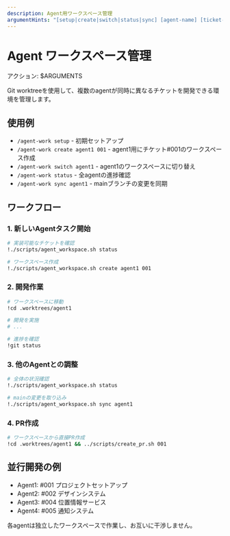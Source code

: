 ```yaml
---
description: Agent用ワークスペース管理
argumentHints: "[setup|create|switch|status|sync] [agent-name] [ticket-number]"
---
```


# Agent ワークスペース管理

アクション: $ARGUMENTS

Git worktreeを使用して、複数のagentが同時に異なるチケットを開発できる環境を管理します。

## 使用例
- `/agent-work setup` - 初期セットアップ
- `/agent-work create agent1 001` - agent1用にチケット#001のワークスペース作成
- `/agent-work switch agent1` - agent1のワークスペースに切り替え
- `/agent-work status` - 全agentの進捗確認
- `/agent-work sync agent1` - mainブランチの変更を同期

## ワークフロー

### 1. 新しいAgentタスク開始
```bash
# 実装可能なチケットを確認
!./scripts/agent_workspace.sh status

# ワークスペース作成
!./scripts/agent_workspace.sh create agent1 001
```

### 2. 開発作業
```bash
# ワークスペースに移動
!cd .worktrees/agent1

# 開発を実施
# ...

# 進捗を確認
!git status
```

### 3. 他のAgentとの調整
```bash
# 全体の状況確認
!./scripts/agent_workspace.sh status

# mainの変更を取り込み
!./scripts/agent_workspace.sh sync agent1
```

### 4. PR作成
```bash
# ワークスペースから直接PR作成
!cd .worktrees/agent1 && ../scripts/create_pr.sh 001
```

## 並行開発の例
- Agent1: #001 プロジェクトセットアップ
- Agent2: #002 デザインシステム
- Agent3: #004 位置情報サービス
- Agent4: #005 通知システム

各agentは独立したワークスペースで作業し、お互いに干渉しません。